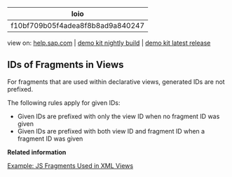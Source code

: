 | loio |
| -----|
| f10bf709b05f4adea8f8b8ad9a840247 |

<div id="loio">

view on: [help.sap.com](https://help.sap.com/viewer/DRAFT/3237636b137e43519a20ad5513c49ccb/latest/en-US/f10bf709b05f4adea8f8b8ad9a840247.html) | [demo kit nightly build](https://openui5nightly.hana.ondemand.com/#/topic/f10bf709b05f4adea8f8b8ad9a840247) | [demo kit latest release](https://openui5.hana.ondemand.com/#/topic/f10bf709b05f4adea8f8b8ad9a840247)</div>
<!-- loiof10bf709b05f4adea8f8b8ad9a840247 -->

## IDs of Fragments in Views

For fragments that are used within declarative views, generated IDs are not prefixed.

The following rules apply for given IDs:

-   Given IDs are prefixed with only the view ID when no fragment ID was given
-   Given IDs are prefixed with both view ID and fragment ID when a fragment ID was given

**Related information**  


[Example: JS Fragments Used in XML Views](Example_JS_Fragments_Used_in_XML_Views_faaff35.md)

